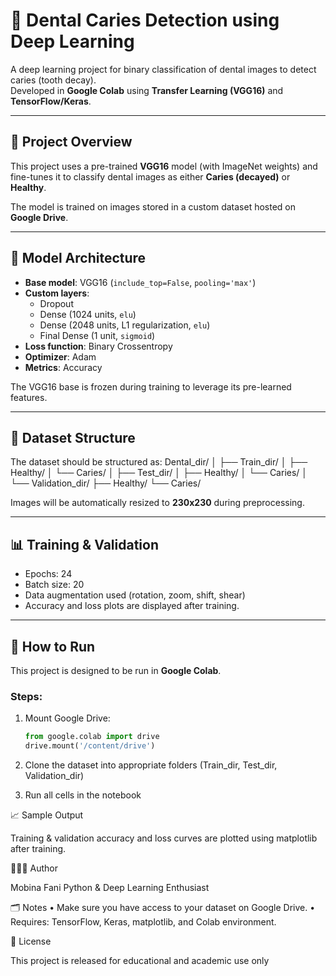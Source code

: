 # 🦷 Dental Caries Detection using Deep Learning

A deep learning project for binary classification of dental images to detect caries (tooth decay).  
Developed in **Google Colab** using **Transfer Learning (VGG16)** and **TensorFlow/Keras**.

---

## 📌 Project Overview

This project uses a pre-trained **VGG16** model (with ImageNet weights) and fine-tunes it to classify dental images as either **Caries (decayed)** or **Healthy**.

The model is trained on images stored in a custom dataset hosted on **Google Drive**.

---

## 🧠 Model Architecture

- **Base model**: VGG16 (`include_top=False`, `pooling='max'`)
- **Custom layers**:
  - Dropout
  - Dense (1024 units, `elu`)
  - Dense (2048 units, L1 regularization, `elu`)
  - Final Dense (1 unit, `sigmoid`)
- **Loss function**: Binary Crossentropy
- **Optimizer**: Adam
- **Metrics**: Accuracy

The VGG16 base is frozen during training to leverage its pre-learned features.

---

## 🧪 Dataset Structure

The dataset should be structured as:
Dental_dir/
│
├── Train_dir/
│   ├── Healthy/
│   └── Caries/
│
├── Test_dir/
│   ├── Healthy/
│   └── Caries/
│
└── Validation_dir/
├── Healthy/
└── Caries/

Images will be automatically resized to **230x230** during preprocessing.

---

## 📊 Training & Validation

- Epochs: 24  
- Batch size: 20  
- Data augmentation used (rotation, zoom, shift, shear)  
- Accuracy and loss plots are displayed after training.

---

## 🚀 How to Run

This project is designed to be run in **Google Colab**.

### Steps:

1. Mount Google Drive:
   ```python
   from google.colab import drive
   drive.mount('/content/drive')
 2.	Clone the dataset into appropriate folders (Train_dir, Test_dir, Validation_dir)
   
 3.	Run all cells in the notebook
 
📈 Sample Output

Training & validation accuracy and loss curves are plotted using matplotlib after training.

👩🏻‍💻 Author

Mobina Fani
Python & Deep Learning Enthusiast

🗂 Notes
	•	Make sure you have access to your dataset on Google Drive.
	•	Requires: TensorFlow, Keras, matplotlib, and Colab environment.

📎 License

This project is released for educational and academic use only
